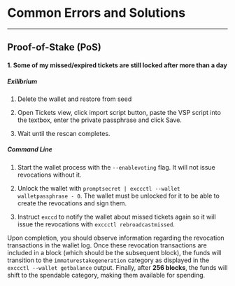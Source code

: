 # Common Errors and Solutions

---

## Proof-of-Stake (PoS)

#### 1. Some of my missed/expired tickets are still locked after more than a day

##### Exilibrium

1. Delete the wallet and restore from seed

2. Open Tickets view, click import script button, paste the VSP script into the textbox, enter the private passphrase and click Save.

3. Wait until the rescan completes.

##### Command Line

1. Start the wallet process with the `--enablevoting` flag. It will not issue revocations without it.

2. Unlock the wallet with `promptsecret | exccctl --wallet walletpassphrase - 0`. The wallet must be unlocked for it to be able to create the revocations and sign them.

3. Instruct `exccd` to notify the wallet about missed tickets again so it will issue the revocations with `exccctl rebroadcastmissed`.

Upon completion, you should observe information regarding the revocation transactions in the wallet log. Once these revocation transactions are included in a block (which should be the subsequent block), the funds will transition to the `immaturestakegeneration` category as displayed in the `exccctl --wallet getbalance` output. Finally, after **256 blocks**, the funds will shift to the spendable category, making them available for spending.
